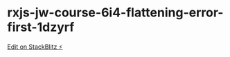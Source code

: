 # rxjs-jw-course-6i4-flattening-error-first-1dzyrf

[Edit on StackBlitz ⚡️](https://stackblitz.com/edit/rxjs-jw-course-6i4-flattening-error-first-1dzyrf)